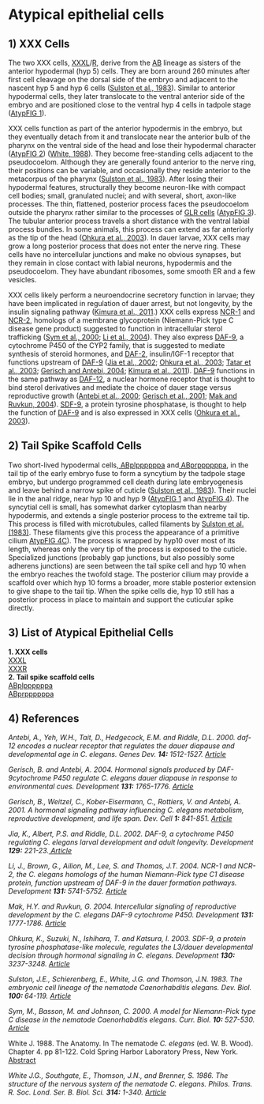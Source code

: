 # Atypical epithelial cells

## 1) XXX Cells

<p>The two XXX cells, <a href="http://www.wormbase.org/species/c_elegans/anatomy_term/WBbt:0004581" target="_blank">XXXL</a>/<a href="http://www.wormbase.org/species/c_elegans/anatomy_term/WBbt:0004579" target="_blank">R</a>, derive from the <a href="http://www.wormbase.org/species/c_elegans/anatomy_term/WBbt:0004015" target="_blank">AB</a> lineage as sisters of the anterior hypodermal (hyp 5) cells. They are born around 260 minutes after first cell cleavage on the dorsal side of the embryo and adjacent to the nascent hyp 5 and hyp 6 cells (<a href="#Sulston1983">Sulston et al., 1983</a>). Similar to anterior hypodermal cells, they later translocate to the ventral anterior side of the embryo and are positioned close to the ventral hyp 4 cells in tadpole stage (<a href="#AtypFIG1">AtypFIG 1</a>).</p>

<p>XXX cells function as part of the anterior hypodermis in the embryo, but they eventually detach from it and translocate near the anterior bulb of the pharynx on the ventral side of the head and lose their hypodermal character (<a href="#AtypFIG2">AtypFIG 2</a>) (<a href="#White">White, 1988</a>). They become free-standing cells adjacent to the pseudocoelom. Although they are generally found anterior to the nerve ring, their positions can be variable, and occasionally they reside anterior to the metacorpus of the pharynx (<a href="#Sulston1983">Sulston et al., 1983</a>). After losing their hypodermal features, structurally they become neuron-like with compact cell bodies; small, granulated nuclei; and with several, short, axon-like processes. The thin, flattened, posterior process faces the pseudocoelom outside the pharynx rather similar to the processes of <a href="https://www.wormatlas.org/hermaphrodite/muscleGLR/MusGLRframeset.html" target="_blank">GLR cells</a> (<a href="#AtypFIG3">AtypFIG 3</a>). The tubular anterior process travels a short distance with the ventral labial process bundles. In some animals, this process can extend as far anteriorly as the tip of the head (<a href="#Ohkura2003">Ohkura et al., 2003</a>). In dauer larvae, XXX cells may grow a long posterior process that does  not enter the nerve ring. These cells have no intercellular junctions and make no obvious synapses, but they remain in close contact with labial neurons, hypodermis and the pseudocoelom. They have abundant ribosomes, some smooth ER and a few vesicles. </p>

<p>XXX cells likely perform a neuroendocrine secretory function in larvae; they have been implicated in regulation of dauer arrest, but not longevity, by the insulin signaling pathway (<a href="http://symposium.cshlp.org/content/76/113.full" target="_blank">Kimura et al., 2011</a>.) XXX cells express <a href="http://www.wormbase.org/species/c_elegans/protein/WP:CE29251" target="_blank">NCR-1</a> and <a href="http://www.wormbase.org/species/c_elegans/protein/WP:CE24891" target="_blank">NCR-2</a>, homologs of a membrane glycoprotein (Niemann-Pick type C disease gene product) suggested to function in intracellular sterol trafficking (<a href="#Sym2000">Sym et al., 2000</a>; <a href="#Li2004">Li et al., 2004</a>). They also express <a href="http://www.wormbase.org/species/c_elegans/gene/WBGene00000905" target="_blank">DAF-9</a>, a cytochrome P450 of the CYP2 family, that is suggested to mediate synthesis of steroid hormones, and <a href="http://www.wormbase.org/species/c_elegans/gene/WBGene00000898" target="_blank">DAF-2</a>, insulin/IGF-1 receptor that functions upstream of <a href="http://www.wormbase.org/species/c_elegans/gene/WBGene00000905" target="_blank">DAF-9</a> (<a href="#Jia2002">Jia et al., 2002</a>; <a href="#Ohkura2003">Ohkura et al., 2003</a>; <a href="http://www.sciencemag.org/content/299/5611/1346" target="_blank">Tatar et al., 2003</a>; <a href="#Gerisch2004">Gerisch and Antebi, 2004</a>; <a href="http://www.sciencemag.org/content/299/5611/1346" target="_blank"></a><a href="http://symposium.cshlp.org/content/76/113.full" target="_blank">Kimura et al., 2011</a>). <a href="http://www.wormbase.org/species/c_elegans/gene/WBGene00000905">DAF-9</a> functions in the same pathway as <a href="http://www.wormbase.org/species/c_elegans/gene/WBGene00000908" target="_blank">DAF-12</a>, a nuclear hormone receptor that is thought to bind sterol derivatives and mediate the choice of dauer stage versus reproductive growth (<a href="#Antebi2000">Antebi et al., 2000</a>; <a href="#Gerisch2001">Gerisch et al., 2001</a>; <a href="#Mak2004">Mak and Ruvkun, 2004</a>). <a href="http://www.wormbase.org/db/gene/gene?name=sdf-9">SDF-9</a>, a protein tyrosine phosphatase, is thought to help the function of <a href="http://www.wormbase.org/species/c_elegans/gene/WBGene00000905" target="_blank">DAF-9</a><a href="http://www.wormbase.org/db/gene/gene?name=daf-9;class=Locus"></a> and is also expressed in XXX cells (<a href="#Ohkura2003">Ohkura et al., 2003</a>). </p>

## 2) Tail Spike Scaffold Cells

<p>Two short-lived hypodermal cells,<a href="http://www.wormbase.org/species/c_elegans/anatomy_term/WBbt:0004513" target="_blank"> ABplppppppa</a> and<a href="http://www.wormbase.org/species/c_elegans/anatomy_term/WBbt:0004512" target="_blank"> ABprppppppa</a>, in the tail tip of the early embryo fuse to form a syncytium by the tadpole stage embryo, but undergo programmed cell death during late embryogenesis and leave behind a narrow spike of cuticle (<a href="#Sulston1983">Sulston et al., 1983</a>). Their nuclei lie in the anal ridge, near hyp 10 and hyp 9 (<a href="#AtypFIG1">AtypFIG 1</a> and <a href="#AtypFIG4">AtypFIG 4</a>). The syncytial cell is small, has somewhat darker cytoplasm than nearby hypodermis, and extends a single posterior process to the extreme tail tip. This process is filled with microtubules, called filaments by <a href="#Sulston1983">Sulston et al. (1983)</a>. These filaments give this process the appearance of a primitive cilium <a href="#AtypFIG4">AtypFIG 4C</a>). The process is wrapped by hyp10 over most of its length, whereas only the very tip of the process is exposed to the cuticle. Specialized junctions (probably gap junctions, but also possibly some adherens junctions) are seen between the tail spike cell and hyp 10 when the embryo reaches the twofold stage. The posterior cilium may provide a scaffold over which hyp 10 forms a broader, more stable posterior extension to give shape to the tail tip. When the spike cells die, hyp 10 still has a posterior process in place to maintain and support the cuticular spike directly. </p>

## 3) List of Atypical Epithelial Cells

<p><strong>1. XXX cells </strong><br/><a href="http://www.wormbase.org/species/c_elegans/anatomy_term/WBbt:0004581" target="_blank">XXXL</a><br/><a href="http://www.wormbase.org/species/c_elegans/anatomy_term/WBbt:0004579" target="_blank">XXXR</a><br/><strong>2. Tail spike scaffold cells</strong><br/><a href="http://www.wormbase.org/species/c_elegans/anatomy_term/WBbt:0004513" target="_blank">ABplppppppa</a><br/><a href="http://www.wormbase.org/species/c_elegans/anatomy_term/WBbt:0004512" target="_blank">ABprppppppa</a></p>

## 4) References

_<p><a id="Antebi2000" name="Antebi2000"></a>Antebi, A., Yeh, W.H., Tait, D., Hedgecock, E.M. and Riddle, D.L. 2000. <em>daf-12</em> encodes a nuclear receptor that regulates the dauer diapause and developmental age in <em>C. elegans. </em>Genes Dev. <strong>14:</strong> 1512-1527. <a href="http://genesdev.cshlp.org/content/14/12/1512.long" target="_blank">Article</a></p>_

_<p><a id="Gerisch2004" name="Gerisch2004"></a>Gerisch, B. and Antebi, A. 2004. Hormonal signals produced by DAF-9cytochrome P450 regulate <em>C. elegans</em> dauer diapause in response to environmental cues. Development <strong>131:</strong> 1765-1776. <a href="http://dev.biologists.org/content/131/8/1765.long" target="_blank">Article</a></p>_

_<p><a id="Gerisch2001" name="Gerisch2001"></a>Gerisch, B., Weitzel, C., Kober-Eisermann, C., Rottiers, V. and Antebi, A. 2001. A hormonal signaling pathway influencing <em>C. elegans</em> metabolism, reproductive development, and life span. Dev. Cell <strong>1:</strong> 841-851. <a href="http://dx.doi.org/10.1016/S1534-5807(01)00085-5" target="_blank">Article</a></p>_

_<p><a id="Jia2002" name="Jia2002"></a>Jia, K., Albert, P.S. and Riddle, D.L. 2002. DAF-9, a cytochrome P450 regulating <em>C. elegans </em>larval development and adult longevity. Development <strong>129:</strong> 221-23.<a href="http://dev.biologists.org/content/129/1/221.long" target="_blank"> Article</a></p>_

_<p><a id="Li2004" name="Li2004"></a>Li, J., Brown, G., Ailion, M., Lee, S. and Thomas, J.T. 2004. NCR-1 and NCR-2, the <em>C. elegans </em>homologs of the human Niemann-Pick type C1 disease protein, function upstream of DAF-9 in the dauer formation pathways. Development <strong>131:</strong> 5741-5752. <a href="http://dev.biologists.org/content/131/22/5741.long" target="_blank">Article</a></p>_

_<p><a id="Mak2004" name="Mak2004"></a>Mak, H.Y. and Ruvkun, G. 2004. Intercellular signaling of reproductive development by the <em>C. elegans</em> DAF-9 cytochrome P450. Development <strong>131:</strong> 1777-1786. <a href="http://dev.biologists.org/content/131/8/1777.long" target="_blank">Article</a></p>_

_<p><a id="Ohkura2003" name="Ohkura2003"></a>Ohkura, K., Suzuki, N., Ishihara, T. and Katsura, I. 2003. SDF-9, a protein tyrosine phosphatase-like molecule, regulates the L3/dauer developmental decision through hormonal signaling in <em>C. elegans. </em>Development <strong>130:</strong> 3237-3248. <a href="http://dev.biologists.org/content/130/14/3237.long" target="_blank">Article</a></p>_

_<p><a id="Sulston1983" name="Sulston1983"></a>Sulston, J.E., Schierenberg, E., White, J.G. and Thomson, J.N. 1983. The embryonic cell lineage of the nematode <em>Caenorhabditis elegans</em>. <em>Dev.</em><em> Biol.</em> <strong>100: </strong>64-119. <a href="https://www.wormatlas.org/ver1/Sulstonemblin_1983/toc.html" target="_blank">Article</a></p>_

_<p><a id="Sym2000" name="Sym2000"></a>Sym, M., Basson, M. and Johnson, C. 2000. A model for Niemann-Pick type C disease in the nematode <em>Caenorhabditis elegans</em>. Curr. Biol. <strong>10:</strong> 527-530. <a href="http://dx.doi.org/10.1016/S0960-9822(00)00468-1" target="_blank">Article</a></p>_

<p><a name="White"></a>White J. 1988. The Anatomy. In The nematode<em> C. elegans</em> (ed. W. B. Wood). Chapter 4. pp 81-122. Cold Spring Harbor Laboratory Press, New York.<a href="http://cshmonographs.org/index.php/monographs/article/view/5019" target="_blank"> Abstract</a></p>

_<p><a id="White1986" name="White1986"></a>White J.G., Southgate, E., Thomson, J.N., and Brenner, S. 1986. The structure of the nervous system of the nematode <em>C. elegans</em>. Philos. Trans. R. Soc. Lond. Ser. B. Biol. Sci. <strong>314:</strong> 1-340. <a href="https://www.wormatlas.org/ver1/MoW_built0.92/toc.html" target="_blank">Article</a></p>_


